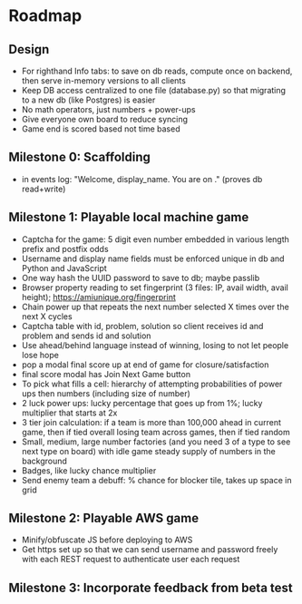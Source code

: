 # Roadmap

## Design

- For righthand Info tabs: to save on db reads, compute once on backend, then serve in-memory versions to all clients
- Keep DB access centralized to one file (database.py) so that migrating to a new db (like Postgres) is easier
- No math operators, just numbers + power-ups
- Give everyone own board to reduce syncing
- Game end is scored based not time based

## Milestone 0: Scaffolding

- in events log: "Welcome, display_name. You are on <Team Name>." (proves db read+write)
 
## Milestone 1: Playable local machine game 

- Captcha for the game: 5 digit even number embedded in various length prefix and postfix odds
- Username and display name fields must be enforced unique in db and Python and JavaScript
- One way hash the UUID password to save to db; maybe passlib
- Browser property reading to set fingerprint (3 files: IP, avail width, avail height); https://amiunique.org/fingerprint
- Chain power up that repeats the next number selected X times over the next X cycles
- Captcha table with id, problem, solution so client receives id and problem and sends id and solution
- Use ahead/behind language instead of winning, losing to not let people lose hope
- pop a modal final score up at end of game for closure/satisfaction
- final score modal has Join Next Game button
- To pick what fills a cell: hierarchy of attempting probabilities of power ups then numbers (including size of number)
- 2 luck power ups: lucky percentage that goes up from 1%; lucky multiplier that starts at 2x
- 3 tier join calculation: if a team is more than 100,000 ahead in current game, then if tied overall losing team across games, then if tied random
- Small, medium, large number factories (and you need 3 of a type to see next type on board) with idle game steady supply of numbers in the background
- Badges, like lucky chance multiplier
- Send enemy team a debuff: % chance for blocker tile, takes up space in grid

## Milestone 2: Playable AWS game

- Minify/obfuscate JS before deploying to AWS
- Get https set up so that we can send username and password freely with each REST request to authenticate user each request

## Milestone 3: Incorporate feedback from beta test


